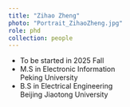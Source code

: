```yaml
---
title: "Zihao Zheng"
photo: "Portrait_ZihaoZheng.jpg"
role: phd
collection: people
---
```

- To be started in 2025 Fall
- M.S in Electronic Information  
  Peking University
- B.S in Electrical Engineering  
  Beijing Jiaotong University